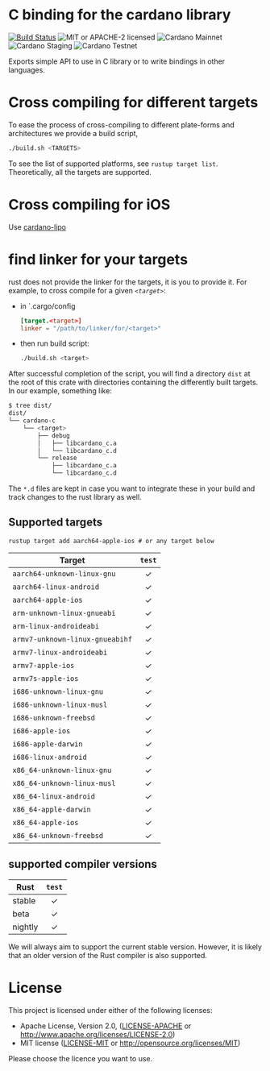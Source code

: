 # C binding for the cardano library

[![Build Status](https://travis-ci.org/input-output-hk/rust-cardano.svg?branch=master)](https://travis-ci.org/input-output-hk/rust-cardano)
![MIT or APACHE-2 licensed](https://img.shields.io/badge/licensed-MIT%20or%20APACHE--2-blue.svg)
![Cardano Mainnet](https://img.shields.io/badge/Cardano%20Ada-mainnet-brightgreen.svg)
![Cardano Staging](https://img.shields.io/badge/Cardano%20Ada-staging-brightgreen.svg)
![Cardano Testnet](https://img.shields.io/badge/Cardano%20Ada-testnet-orange.svg)

Exports simple API to use in C library or to write bindings in
other languages.

# Cross compiling for different targets

To ease the process of cross-compiling to different plate-forms
and architectures we provide a build script,

```bash
./build.sh <TARGETS>
```

To see the list of supported platforms, see `rustup target list`.
Theoretically, all the targets are supported.

# Cross compiling for iOS

Use [cardano-lipo](https://github.com/TimNN/cargo-lipo)

# find linker for your targets

rust does not provide the linker for the targets, it is you to
provide it. For example, to cross compile for a given _`<target>`_:


- in `.cargo/config
  ```toml
  [target.<target>]
  linker = "/path/to/linker/for/<target>"
  ```
- then run build script:
  ```bash
  ./build.sh <target>
  ```

After successful completion of the script, you will find a directory `dist` at the root of this
crate with directories containing the differently built targets. In our example, something like:

```bash
$ tree dist/
dist/
└── cardano-c
    └── <target>
        ├── debug
        │   ├── libcardano_c.a
        │   └── libcardano_c.d
        └── release
            ├── libcardano_c.a
            └── libcardano_c.d
```

The `*.d` files are kept in case you want to integrate these in your build
and track changes to the rust library as well.

## Supported targets

```
rustup target add aarch64-apple-ios # or any target below
```

| Target                               | `test` |
|--------------------------------------|:------:|
| `aarch64-unknown-linux-gnu`          |   ✓    |
| `aarch64-linux-android`              |   ✓    |
| `aarch64-apple-ios`                  |   ✓    |
| `arm-unknown-linux-gnueabi`          |   ✓    |
| `arm-linux-androideabi`              |   ✓    |
| `armv7-unknown-linux-gnueabihf`      |   ✓    |
| `armv7-linux-androideabi`            |   ✓    |
| `armv7-apple-ios`                    |   ✓    |
| `armv7s-apple-ios`                   |   ✓    |
| `i686-unknown-linux-gnu`             |   ✓    |
| `i686-unknown-linux-musl`            |   ✓    |
| `i686-unknown-freebsd`               |   ✓    |
| `i686-apple-ios`                     |   ✓    |
| `i686-apple-darwin`                  |   ✓    |
| `i686-linux-android`                 |   ✓    |
| `x86_64-unknown-linux-gnu`           |   ✓    |
| `x86_64-unknown-linux-musl`          |   ✓    |
| `x86_64-linux-android`               |   ✓    |
| `x86_64-apple-darwin`                |   ✓    |
| `x86_64-apple-ios`                   |   ✓    |
| `x86_64-unknown-freebsd`             |   ✓    |

## supported compiler versions

| Rust    | `test` |
|---------|:------:|
| stable  |   ✓    |
| beta    |   ✓    |
| nightly |   ✓    |

We will always aim to support the current stable version. However, it is
likely that an older version of the Rust compiler is also supported.

# License

This project is licensed under either of the following licenses:

 * Apache License, Version 2.0, ([LICENSE-APACHE](LICENSE-APACHE) or
   http://www.apache.org/licenses/LICENSE-2.0)
 * MIT license ([LICENSE-MIT](LICENSE-MIT) or
   http://opensource.org/licenses/MIT)

Please choose the licence you want to use.

